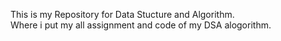 This is my Repository for Data Stucture and Algorithm.<br>
Where i put my all assignment and code of my DSA alogorithm.
